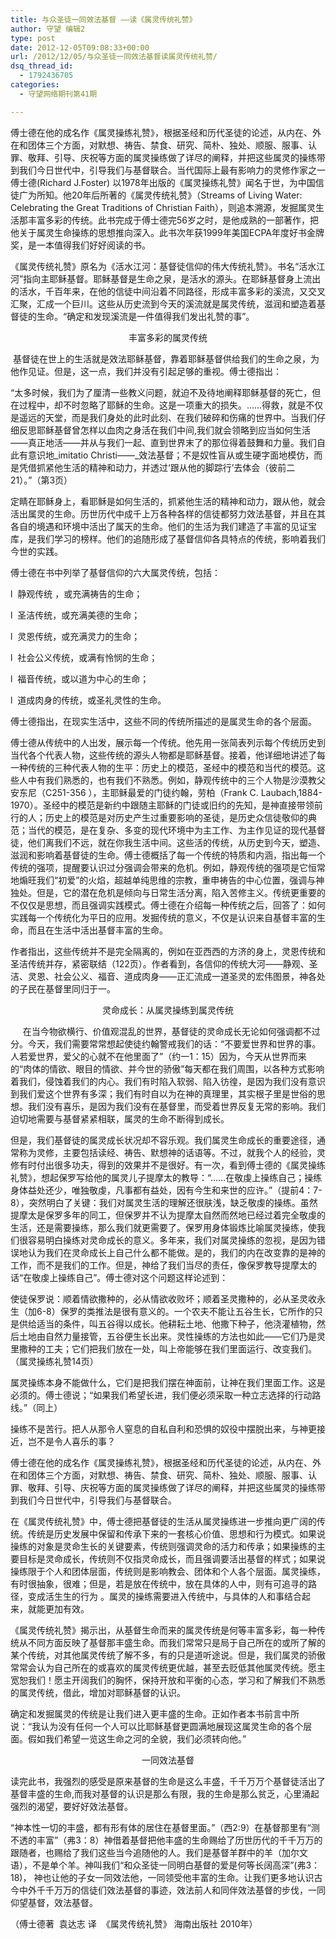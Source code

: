 ```yaml
---
title: 与众圣徒一同效法基督 ——读《属灵传统礼赞》
author: 守望 编辑2
type: post
date: 2012-12-05T09:08:33+00:00
url: /2012/12/05/与众圣徒一同效法基督读属灵传统礼赞/
dsq_thread_id:
  - 1792436705
categories:
  - 守望网络期刊第41期

---
```

傅士德在他的成名作《属灵操练礼赞》，根据圣经和历代圣徒的论述，从内在、外在和团体三个方面，对默想、祷告、禁食、研究、简朴、独处、顺服、服事、认罪、敬拜、引导、庆祝等方面的属灵操练做了详尽的阐释，并把这些属灵的操练带到我们今日世代中，引导我们与基督联合。<!--more-->当代国际上最有影响力的灵修作家之一傅士德(Richard J.Foster) 以1978年出版的《属灵操练礼赞》闻名于世，为中国信徒广为所知。他20年后所著的《属灵传统礼赞》（Streams of Living Water: Celebrating the Great Traditions of Christian Faith），则追本溯源，发掘属灵生活那丰富多彩的传统。此书完成于傅士德完56岁之时，是他成熟的一部著作，把他关于属灵生命操练的思想推向深入。此书次年获1999年美国ECPA年度好书金牌奖，是一本值得我们好好阅读的书。

《属灵传统礼赞》原名为《活水江河：基督徒信仰的伟大传统礼赞》。书名“活水江河”指向主耶稣基督。耶稣基督是生命之泉，是活水的源头。在耶稣基督身上流出的活水，千百年来，在他的信徒中间沿着不同路径，形成丰富多彩的溪流，又交叉汇聚，汇成一个巨川。这些从历史流到今天的溪流就是属灵传统，滋润和塑造着基督徒的生命。“确定和发现溪流是一件值得我们发出礼赞的事”。

<p align="center">
  丰富多彩的属灵传统
</p>

 基督徒在世上的生活就是效法耶稣基督，靠着耶稣基督供给我们的生命之泉，为他作见证。但是，这一点，我们并没有引起足够的重视。傅士德指出：

“太多时候，我们为了厘清一些教义问题，就迫不及待地阐释耶稣基督的死亡，但在过程中，却不时忽略了耶稣的生命。这是一项重大的损失。……得救，就是不仅是遥远的天堂，而是我们身处的此时此刻、在我们破碎和伤痛的世界中。当我们仔细反思耶稣基督曾怎样以血肉之身活在我们中间,我们就会领略到应当如何生活——真正地活——并从与我们一起、直到世界末了的那位得着鼓舞和力量。我们自此有意识地_imitatio Christi——_效法基督；不是奴性盲从或生硬字面地模仿，而是凭借抓紧他生活的精神和动力，并透过‘跟从他的脚踪行’去体会（彼前二21）。”（第3页）

定睛在耶稣身上，看耶稣是如何生活的，抓紧他生活的精神和动力，跟从他，就会活出属灵的生命。历世历代中成千上万各种各样的信徒都努力效法基督，并且在其各自的境遇和环境中活出了属天的生命。他们的生活为我们建造了丰富的见证宝库，是我们学习的榜样。他们的追随形成了基督信仰各具特点的传统，影响着我们今世的实践。

傅士德在书中列举了基督信仰的六大属灵传统，包括：

l  静观传统 ，或充满祷告的生命；

l  圣洁传统，或充满美德的生命；

l  灵恩传统，或充满灵力的生命；

l  社会公义传统，或满有怜悯的生命；

l  福音传统，或以道为中心的生命；

l  道成肉身的传统，或圣礼灵性的生命。

傅士德指出，在现实生活中，这些不同的传统所描述的是属灵生命的各个层面。

傅士德从传统中的人出发，展示每一个传统。他先用一张简表列示每个传统历史到当代各个代表人物，这些传统的源头人物都是耶稣基督。接着，他详细地讲述了每一种传统的三种代表人物的生平：历史上的模范，圣经中的模范和当代的模范。这些人中有我们熟悉的，也有我们不熟悉。例如，静观传统中的三个人物是沙漠教父安东尼（C251-356 ），主耶稣最爱的门徒约翰，劳柏（Frank C. Laubach,1884-1970）。圣经中的模范是新约中跟随主耶稣的门徒或旧约的先知，是神直接带领前行的人；历史上的模范是对历史产生过重要影响的圣徒，是历史众信徒敬仰的典范；当代的模范，是在复杂、多变的现代环境中为主工作、为主作见证的现代基督徒，他们离我们不远，就在你我生活中间。这些活的传统，从历史到今天，塑造、滋润和影响着基督徒的生命。傅士德概括了每一个传统的特质和内涵，指出每一个传统的强项，提醒要认识过分强调会带来的危机。例如，静观传统的强项是它恒常地煽旺我们“初爱”的火焰，超越单纯思维的宗教，重申祷告的中心位置，强调与神独处。但是，它的潜在危机是倾向与日常生活分离，陷入苦修主义。传统更重要的不仅仅是思想，而且强调实践模式。傅士德在介绍每一种传统之后，回答了：如何实践每一个传统化为平日的应用。发掘传统的意义，不仅是认识来自基督丰富的生命，而且在生活中活出基督丰富的生命。

作者指出，这些传统并不是完全隔离的，例如在亚西西的方济的身上，灵恩传统和圣洁传统并存，紧密联结（122页）。作者看到，各信仰的传统大河——静观、圣洁、灵恩、社会公义、福音、道成肉身——正汇流成一道圣灵的宏伟图景，神各处的子民在基督里同归于一。

<p align="center">
  灵命成长：从属灵操练到属灵传统
</p>

     在当今物欲横行、价值观混乱的世界，基督徒的灵命成长无论如何强调都不过分。今天，我们需要常常想起使徒约翰警戒我们的话：“不要爱世界和世界的事。人若爱世界，爱父的心就不在他里面了”（约一1：15）因为，今天从世界而来的“肉体的情欲、眼目的情欲、并今世的骄傲”每天都在我们周围，以各种方式影响着我们，侵蚀着我们的内心。我们有时陷入软弱、陷入彷徨，是因为我们没有意识到我们爱这个世界有多深；我们有时自以为在神的真理里，其实根子里是世俗的思想。我们没有喜乐，是因为我们没有在基督里，而受着世界反复无常的影响。我们迫切地需要与基督紧紧相联，属灵的生命不断得到成长。

但是，我们基督徒的属灵成长状况却不容乐观。我们属灵生命成长的重要途径，通常称为灵修，主要包括读经、祷告、默想神的话语等。不过，就我个人的经验，灵修有时付出很多功夫，得到的效果并不是很好。有一次，看到傅士德的《属灵操练礼赞》，想起保罗写给他的属灵儿子提摩太的教导：“……在敬虔上操练自己；操练身体益处还少，唯独敬虔，凡事都有益处，因有今生和来世的应许。”（提前4：7-8），突然明白了关键：我们对属灵生活的理解还很肤浅，缺乏敬虔的操练。虽然提摩太是保罗多年的同工，但保罗并不认为提摩太自然而然地已经过着完全敬虔的生活，还是需要操练，那么我们就更需要了。保罗用身体锻炼比喻属灵操练，使我们很容易明白操练对灵命成长的意义。多年来，我们对属灵操练的忽视，是因为错误地认为我们在灵命成长上自己什么都不能做。是的，我们的内在改变靠的是神的工作，而不是我们的工作。但是，神给了我们当尽的责任，像保罗教导提摩太的话“在敬虔上操练自己”。傅士德对这个问题这样论述到：

使徒保罗说：顺着情欲撒种的，必从情欲收败坏；顺着圣灵撒种的，必从圣灵收永生（加6-8）保罗的类推法是很有意义的。一个农夫不能让五谷生长，它所作的只是供给适当的条件，叫五谷得以成长。他耕耘土地、他撒下种子，他浇灌植物，然后土地由自然力量接管，五谷便生长出来。灵性操练的方法也如此——它们乃是灵里撒种的工夫；它们把我们放在一处，叫上帝能够在我们里面运行、改变我们。（属灵操练礼赞14页）

属灵操练本身不能做什么，它们是把我们摆在神面前，让神在我们里面工作。这是必须的。傅士德说；“如果我们希望长进，我们便必须采取一种立志选择的行动路线。”（同上）

操练不是苦行。把人从那令人窒息的自私自利和恐惧的奴役中摆脱出来，与神更接近，岂不是令人喜乐的事？

傅士德在他的成名作《属灵操练礼赞》，根据圣经和历代圣徒的论述，从内在、外在和团体三个方面，对默想、祷告、禁食、研究、简朴、独处、顺服、服事、认罪、敬拜、引导、庆祝等方面的属灵操练做了详尽的阐释，并把这些属灵的操练带到我们今日世代中，引导我们与基督联合。

在《属灵传统礼赞》中，傅士德把基督徒的生活从属灵操练进一步推向更广阔的传统。传统是历史发展中保留和传承下来的一套核心价值、思想和行为模式。如果说操练的对象是灵命生长的关键要素，传统则强调灵命的活力和传承；如果操练的主要目标是灵命成长，传统则不仅指灵命成长，而且强调要活出基督的样式；如果说操练限于个人和团体层面，传统则是影响教会、团体和个人各个层面。属灵操练，有时很抽象，很难；但是，若是放在传统中，放在具体的人中，则有可追寻的路径，变成活生生的行为 。属灵的操练需要进入传统中，与具体的人和事结合起来，就能更加有效。

《属灵传统礼赞》揭示出，从基督生命而来的属灵传统是何等丰富多彩，每一种传统从不同方面反映了基督那丰盛生命。而我们常常只是局于自己所在的或所了解的某个传统，对其他属灵传统了解不多，有的只是道听途说。但是，我们属灵的骄傲常常会认为自己所在的或喜欢的属灵传统更优越，甚至去贬低其他属灵传统。愿主宽恕我们！愿主开阔我们的胸怀，保持开放和平衡的心态，学习和了解我们不熟悉的属灵传统，借此，增加对耶稣基督的认识。

确定和发掘属灵的传统是让我们进入更丰盛的生命。正如作者本书前言中所说：“我认为没有任何一个人可以比耶稣基督更圆满地展现这属灵生命的各个层面。假如我们希望一览这生命之河的全貌，我们必须转向他。”

<p align="center">
  一同效法基督
</p>

读完此书，我强烈的感受是原来基督的生命是这么丰盛，千千万万个基督徒活出了基督丰盛的生命,而我对基督的认识是那么有限，我的生命是那么贫乏，心里涌起强烈的渴望，要好好效法基督。

“神本性一切的丰盛，都有形有体的居住在基督里面。”（西2:9）在基督那里有“测不透的丰富”（弗3：8）神借着基督把他丰盛的生命赐给了历世历代的千千万万的跟随者，也赐给了我们这些当今追随他的人。我们是基督羊群中的羊（加尔文语），不是单个羊。神叫我们“和众圣徒一同明白基督的爱是何等长阔高深”(弗3：18)， 神也让他的子女一同效法他，一同领受他丰富的生命。让我们更多地认识古今中外千千万万的信徒们效法基督的事迹，效法前人和同伴效法基督的步伐，一同仰望基督，效法基督。

（傅士德著  袁达志 译  《属灵传统礼赞》 海南出版社 2010年）

&nbsp;

&nbsp;